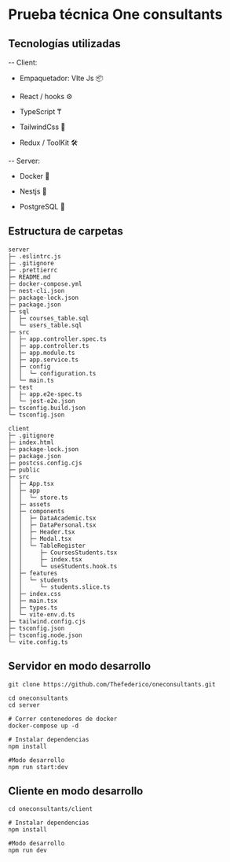 # Prueba técnica One consultants

## Tecnologías utilizadas

-- Client: 

- Empaquetador: VIte Js 📦

- React / hooks ⚙️

- TypeScript ₸

- TailwindCss 🍃

- Redux / ToolKit 🛠️

-- Server:

- Docker 🚢

- Nestjs 🦁

- PostgreSQL 🐘

## Estructura de carpetas

```
server
├─ .eslintrc.js
├─ .gitignore
├─ .prettierrc
├─ README.md
├─ docker-compose.yml
├─ nest-cli.json
├─ package-lock.json
├─ package.json
├─ sql
│  ├─ courses_table.sql
│  └─ users_table.sql
├─ src
│  ├─ app.controller.spec.ts
│  ├─ app.controller.ts
│  ├─ app.module.ts
│  ├─ app.service.ts
│  ├─ config
│  │  └─ configuration.ts
│  └─ main.ts
├─ test
│  ├─ app.e2e-spec.ts
│  └─ jest-e2e.json
├─ tsconfig.build.json
└─ tsconfig.json
```

```
client
├─ .gitignore
├─ index.html
├─ package-lock.json
├─ package.json
├─ postcss.config.cjs
├─ public
├─ src
│  ├─ App.tsx
│  ├─ app
│  │  └─ store.ts
│  ├─ assets
│  ├─ components
│  │  ├─ DataAcademic.tsx
│  │  ├─ DataPersonal.tsx
│  │  ├─ Header.tsx
│  │  ├─ Modal.tsx
│  │  └─ TableRegister
│  │     ├─ CoursesStudents.tsx
│  │     ├─ index.tsx
│  │     └─ useStudents.hook.ts
│  ├─ features
│  │  └─ students
│  │     └─ students.slice.ts
│  ├─ index.css
│  ├─ main.tsx
│  ├─ types.ts
│  └─ vite-env.d.ts
├─ tailwind.config.cjs
├─ tsconfig.json
├─ tsconfig.node.json
└─ vite.config.ts
```

## Servidor en modo desarrollo

```
git clone https://github.com/Thefederico/oneconsultants.git

cd oneconsultants
cd server

# Correr contenedores de docker
docker-compose up -d

# Instalar dependencias
npm install

#Modo desarrollo
npm run start:dev

```

## Cliente en modo desarrollo

```
cd oneconsultants/client

# Instalar dependencias
npm install

#Modo desarrollo
npm run dev
```




